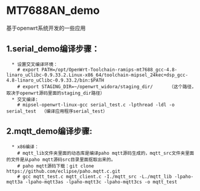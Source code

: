 # MT7688AN_demo
基于openwrt系统开发的一些应用      
## 1.serial_demo编译步骤：     
```     
  * 设置交叉编译环境：     
    # export PATH=/opt/OpenWrt-Toolchain-ramips-mt7688_gcc-4.8-linaro_uClibc-0.9.33.2.Linux-x86_64/toolchain-mipsel_24kec+dsp_gcc-4.8-linaro_uClibc-0.9.33.2/bin:$PATH     
    # export STAGING_DIR=~/openwrt_widora/staging_dir/		（这个路径，取决于openwrt源码里面的staging_dir路径）     
  * 交叉编译:      
    # mipsel-openwrt-linux-gcc serial_test.c -lpthread -ldl -o serial_test  （编译应用程序serial_test）     
```         
## 2.mqtt_demo编译步骤:     
```     
  * x86编译：      
    # mqtt_lib文件夹里面的动态库是编译paho mqtt源码生成的，mqtt_src文件夹里面的文件是从paho mqtt源码src目录里面抠取出来的。      
    # paho mqtt源码下载：git clone https://github.com/eclipse/paho.mqtt.c.git
    # gcc mqtt_test.c mqtt_client.c -I./mqtt_src -L./mqtt_lib -lpaho-mqtt3a -lpaho-mqtt3as -lpaho-mqtt3c -lpaho-mqtt3cs -o mqtt_test     
```     
